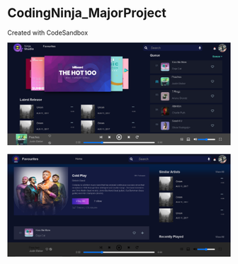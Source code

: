 # CodingNinja_MajorProject
Created with CodeSandbox

<img src="https://github.com/ezio-24/CodingNinja_MajorProject/blob/main/Scree.PNG"/>
<br>
<br>
<img src="https://github.com/ezio-24/CodingNinja_MajorProject/blob/main/Screenshot2.PNG"/>
